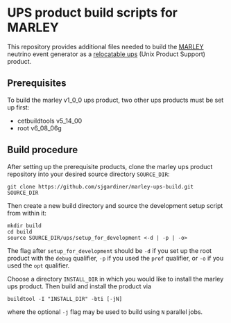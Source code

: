 # UPS product build scripts for MARLEY

This repository provides additional files needed to build the
[MARLEY](https://github.com/sjgardiner/marley) neutrino event generator as
a [relocatable
ups](https://cdcvs.fnal.gov/redmine/projects/ups/wiki/Documentation)
(Unix Product Support) product.

## Prerequisites

To build the marley v1_0_0 ups product, two other ups products must be set up
first:
  - cetbuildtools v5_14_00
  - root v6_08_06g

## Build procedure

After setting up the prerequisite products, clone the marley ups product
repository into your desired source directory `SOURCE_DIR`:
```
git clone https://github.com/sjgardiner/marley-ups-build.git SOURCE_DIR
```

Then create a new build directory and source the development setup script from
within it:
```
mkdir build
cd build
source SOURCE_DIR/ups/setup_for_development <-d | -p | -o>
```
The flag after `setup_for_development` should be `-d` if you set up the root
product with the `debug` qualifier, `-p` if you used the `prof` qualifier, or
`-o` if you used the `opt` qualifier.

Choose a directory `INSTALL_DIR` in which you would like to install the marley
ups product. Then build and install the product via
```
buildtool -I "INSTALL_DIR" -bti [-jN]
```
where the optional `-j` flag may be used to build using `N` parallel jobs.
